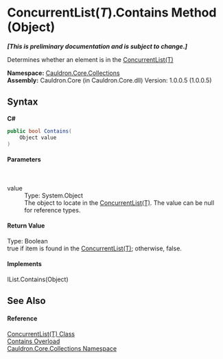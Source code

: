 # ConcurrentList(*T*).Contains Method (Object)
 _**\[This is preliminary documentation and is subject to change.\]**_

Determines whether an element is in the <a href="T_Cauldron_Core_Collections_ConcurrentList_1">ConcurrentList(T)</a>

**Namespace:**&nbsp;<a href="N_Cauldron_Core_Collections">Cauldron.Core.Collections</a><br />**Assembly:**&nbsp;Cauldron.Core (in Cauldron.Core.dll) Version: 1.0.0.5 (1.0.0.5)

## Syntax

**C#**<br />
``` C#
public bool Contains(
	Object value
)
```


#### Parameters
&nbsp;<dl><dt>value</dt><dd>Type: System.Object<br />The object to locate in the <a href="T_Cauldron_Core_Collections_ConcurrentList_1">ConcurrentList(T)</a>. The value can be null for reference types.</dd></dl>

#### Return Value
Type: Boolean<br />true if item is found in the <a href="T_Cauldron_Core_Collections_ConcurrentList_1">ConcurrentList(T)</a>; otherwise, false.

#### Implements
IList.Contains(Object)<br />

## See Also


#### Reference
<a href="T_Cauldron_Core_Collections_ConcurrentList_1">ConcurrentList(T) Class</a><br /><a href="Overload_Cauldron_Core_Collections_ConcurrentList_1_Contains">Contains Overload</a><br /><a href="N_Cauldron_Core_Collections">Cauldron.Core.Collections Namespace</a><br />